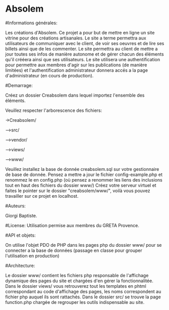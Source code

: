 # Absolem

#Informations générales:

Les créations d'Absolem.
Ce projet a pour but de mettre en ligne un site vitrine pour des créations artisanales.
Le site a terme permettra aux utilisateurs de communiquer avec le client, de voir ses oeuvres et de lire ses billets ainsi que de les commenter.
Le site permettra au client de mettre a jour toutes ses infos de manière autonome et de gérer chacun des éléments qu'il crééera ainsi que ses utilisateurs.
Le site utilisera une authentification pour permettre aux membres d'agir sur les publications (de manière limitées) et l'authentification administrateur donnera accés a la page d'administrateur (en cours de production).


#Demarrage:

Créez un dossier Creabsolem dans lequel importez l'ensemble des éléments.

Veuillez respecter l'arborescence des fichiers:

->Creabsolem/

-->src/

-->vendor/

-->views/

-->www/

Veuillez installez la base de donnée creabsolem.sql sur votre gestionnaire de base de donnée.
Pensez a mettre a jour le fichier config-example.php et renommez le en config.php (où pensez a renommer les liens des inclusions tout en haut des fichiers du dossier www/)
Créez votre serveur virtuel et faites le pointer sur le dossier "creabsolem/www/", voilà vous pouvez travailler sur ce projet en localhost.

#Auteurs:

Giorgi Baptiste.

#License:
Utilisation permise aux membres du GRETA Provence.


#API et objets:

On utilise l'objet PDO de PHP dans les pages php du dossier www/ pour se connecter a la base de données (passage en classe pour grouper l'utilisation en production)


#Architecture:

Le dossier www/ contient les fichiers php responsable de l'affichage dynamique des pages du site et chargées d'en gérer la fonctionnalitée.
Dans le dossier views/ vous retrouverez tout les templates en phtml correspondant au code d'affichage des pages, les noms correspondent au fichier php auquel ils sont rattachés.
Dans le dossier src/ se trouve la page function.php chargée de regrouper les outils indispensable au site.
